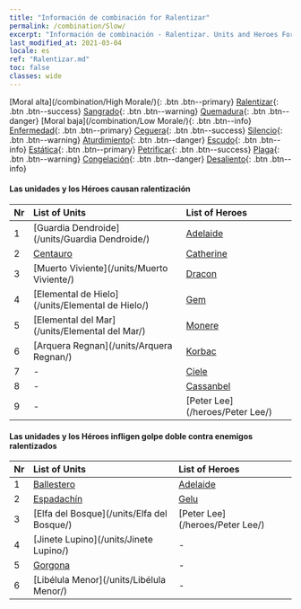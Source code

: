 ```yaml
---
title: "Información de combinación for Ralentizar"
permalink: /combination/Slow/
excerpt: "Información de combinación - Ralentizar. Units and Heroes Formation."
last_modified_at: 2021-03-04
locale: es
ref: "Ralentizar.md"
toc: false
classes: wide
---
```


  [Moral alta](/combination/High Morale/){: .btn .btn--primary} [Ralentizar](/combination/Slow/){: .btn .btn--success} [Sangrado](/combination/Bleeding/){: .btn .btn--warning} [Quemadura](/combination/Burning/){: .btn .btn--danger} [Moral baja](/combination/Low Morale/){: .btn .btn--info} [Enfermedad](/combination/Disease/){: .btn .btn--primary} [Ceguera](/combination/Blind/){: .btn .btn--success} [Silencio](/combination/Silence/){: .btn .btn--warning} [Aturdimiento](/combination/Stun/){: .btn .btn--danger} [Escudo](/combination/Shield/){: .btn .btn--info} [Estática](/combination/Static/){: .btn .btn--primary} [Petrificar](/combination/Petrify/){: .btn .btn--success} [Plaga](/combination/Plague/){: .btn .btn--warning} [Congelación](/combination/Freeze/){: .btn .btn--danger} [Desaliento](/combination/Deterrence/){: .btn .btn--info} 


#### Las unidades y los Héroes causan ralentización

  | Nr |  List of Units  | List of Heroes | 
  |:---|:----------------|:---------------| 
  | 1 | [Guardia Dendroide](/units/Guardia Dendroide/) | [Adelaide](/heroes/Adelaide/) |
  | 2 | [Centauro](/units/Centauro/) | [Catherine](/heroes/Catherine/) |
  | 3 | [Muerto Viviente](/units/Muerto Viviente/) | [Dracon](/heroes/Dracon/) |
  | 4 | [Elemental de Hielo](/units/Elemental de Hielo/) | [Gem](/heroes/Gem/) |
  | 5 | [Elemental del Mar](/units/Elemental del Mar/) | [Monere](/heroes/Monere/) |
  | 6 | [Arquera Regnan](/units/Arquera Regnan/) | [Korbac](/heroes/Korbac/) |
  | 7 | - | [Ciele](/heroes/Ciele/) |
  | 8 | - | [Cassanbel](/heroes/Cassanbel/) |
  | 9 | - | [Peter Lee](/heroes/Peter Lee/) |


#### Las unidades y los Héroes infligen golpe doble contra enemigos ralentizados

  | Nr |  List of Units  | List of Heroes | 
  |:---|:----------------|:---------------| 
  | 1 | [Ballestero](/units/Ballestero/) | [Adelaide](/heroes/Adelaide/) |
  | 2 | [Espadachín](/units/Espadachín/) | [Gelu](/heroes/Gelu/) |
  | 3 | [Elfa del Bosque](/units/Elfa del Bosque/) | [Peter Lee](/heroes/Peter Lee/) |
  | 4 | [Jinete Lupino](/units/Jinete Lupino/) | - |
  | 5 | [Gorgona](/units/Gorgona/) | - |
  | 6 | [Libélula Menor](/units/Libélula Menor/) | - |
